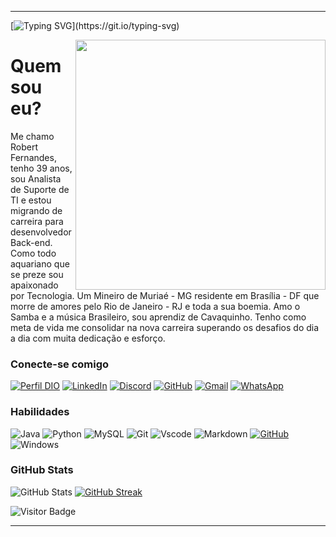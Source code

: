 
---

[![Typing SVG](https://readme-typing-svg.herokuapp.com?font=Fira+Code&size=14&pause=1000&color=AA42F7&width=435&lines=Ola+DEV!+Seja+bem-vindo+ao+meu+perfil+GitHub!;Prazer%2C+meu+nome+%C3%A9+Robert+Fernandes.)](https://git.io/typing-svg)

<img src="https://github-production-user-asset-6210df.s3.amazonaws.com/97841160/263562401-9669836f-60c9-4239-87bb-5d8f7d60f008.png" min-width="400px" max-width="400px" width="400px" align="right">

# Quem sou eu?
Me chamo Robert Fernandes, tenho 39 anos, sou Analista de Suporte de TI e estou migrando de carreira para desenvolvedor Back-end. Como todo aquariano que se preze sou apaixonado por Tecnologia. Um Mineiro de Muriaé - MG residente em Brasília - DF que morre de amores pelo Rio de Janeiro - RJ e toda a sua boemia. Amo o Samba e a música Brasileiro, sou aprendiz de Cavaquinho. Tenho como meta de vida me consolidar na nova carreira superando os desafios do dia a dia com muita dedicação e esforço.

### Conecte-se comigo
[![Perfil DIO](https://img.shields.io/badge/-Meu%20Perfil%20na%20DIO-30A3DC?style=for-the-badge)](https://web.dio.me/users/robertfde_souza/)
[![LinkedIn](https://img.shields.io/badge/LinkedIn-0077B5?style=for-the-badge&logo=linkedin&logoColor=white)](https://www.linkedin.com/in/robertfdesouza/)
[![Discord](https://img.shields.io/badge/Discord-7289DA?style=for-the-badge&logo=discord&logoColor=white)](https://discord.com/channels/@eurobfernandes/)
[![GitHub](https://img.shields.io/badge/GitHub-100000?style=for-the-badge&logo=github&logoColor=white)](https://github.com/robertfdesouza)
[![Gmail](https://img.shields.io/badge/Gmail-333333?style=for-the-badge&logo=gmail&logoColor=red)](mailto:robertfdesouza)
[![WhatsApp](https://img.shields.io/badge/WhatsApp-25D366?style=for-the-badge&logo=whatsapp&logoColor=white)](https://wa.me/55+061+982065371)

### Habilidades
![Java](https://img.shields.io/badge/java-%23ED8B00.svg?style=for-the-badge&logo=openjdk&logoColor=white)
![Python](https://img.shields.io/badge/python-3670A0?style=for-the-badge&logo=python&logoColor=ffdd54)
![MySQL](https://img.shields.io/badge/MySQL-00000F?style=for-the-badge&logo=mysql&logoColor=white)
![Git](https://img.shields.io/badge/GIT-E44C30?style=for-the-badge&logo=git&logoColor=white)
![Vscode](https://img.shields.io/badge/Vscode-007ACC?style=for-the-badge&logo=visual-studio-code&logoColor=white)
![Markdown](https://img.shields.io/badge/Markdown-000?style=for-the-badge&logo=markdown)
[![GitHub](https://img.shields.io/badge/GitHub-000?style=for-the-badge&logo=github&logoColor=AA42F7)](https://docs.github.com/)
![Windows](https://img.shields.io/badge/Windows-000?style=for-the-badge&logo=windows&logoColor=2CA5E0)


### GitHub Stats
![GitHub Stats](https://github-readme-stats.vercel.app/api?username=robertfdesouza&theme=transparent&bg_color=000&border_color=30A3DC&show_icons=true&icon_color=30A3DC&title_color=E94D5F&text_color=FFF)
[![GitHub Streak](https://streak-stats.demolab.com/?user=6u57av0&theme=bear&background=000&border=30A3DC&dates=FFF)](https://git.io/streak-stats)


![Visitor Badge](https://visitor-badge.laobi.icu/badge?page_id=7131HDMC.7131HDMC&theme=gotham)


---
